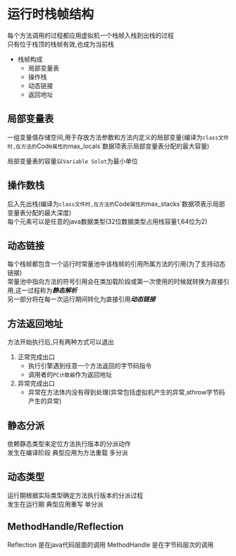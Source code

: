 # 运行时栈帧结构

每个方法调用的过程都应用虚拟机一个栈帧入栈到出栈的过程  
只有位于栈顶的栈帧有效,也成为当前栈

- 栈帧构成
  - 局部变量表
  - 操作栈
  - 动态链接
  - 返回地址

## 局部变量表

一组变量值存储空间,用于存放方法参数和方法内定义的局部变量(编译为`class文件时,在方法的`Code`属性的`max_locals`数据项表示局部变量表分配的最大容量)  
  
  局部变量表的容量以`Variable Solot`为最小单位

## 操作数栈

后入先出栈(编译为`class文件时,在方法的`Code`属性的`max_stacks`数据项表示局部变量表分配的最大深度)  
每个元素可以是任意的java数据类型(32位数据类型占用栈容量1,64位为2)

## 动态链接

每个栈帧都包含一个运行时常量池中该栈帧的引用所属方法的引用(为了支持动态链接)  
常量池中指向方法的符号引用会在类加载阶段或第一次使用的时候就转换为直接引用,这一过程称为***静态解析***  
另一部分将在每一次运行期间转化为直接引用***动态链接***

## 方法返回地址

方法开始执行后,只有两种方式可以退出

1. 正常完成出口
   - 执行引擎遇到任意一个方法返回的字节码指令
   - 调用者的`PC计数器`作为返回地址
2. 异常完成出口
   - 异常在方法体内没有得到处理(异常包括虚拟机产生的异常,athrow字节码产生的异常)

## 静态分派

依赖静态类型来定位方法执行版本的分派动作  
发生在编译阶段
典型应用为方法重载
多分派

## 动态类型

运行期根据实际类型确定方法执行版本的分派过程  
发生在运行期
典型应用重写
单分派

## MethodHandle/Reflection

Reflection 是在java代码层面的调用
MethodHandle 是在字节码层次的调用
